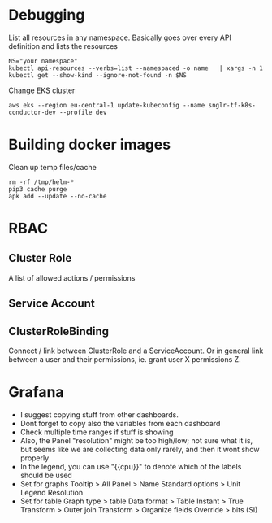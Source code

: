 # Debugging
List all resources in any namespace. Basically goes over every API definition and lists the resources
```
NS="your namespace"
kubectl api-resources --verbs=list --namespaced -o name   | xargs -n 1 kubectl get --show-kind --ignore-not-found -n $NS
```

Change EKS cluster
```
aws eks --region eu-central-1 update-kubeconfig --name snglr-tf-k8s-conductor-dev --profile dev
```

# Building docker images
Clean up temp files/cache
```
rm -rf /tmp/helm-*
pip3 cache purge
apk add --update --no-cache
```

# RBAC
## Cluster Role
A list of allowed actions / permissions

## Service Account

## ClusterRoleBinding
Connect / link between ClusterRole and a ServiceAccount. Or in general link between a user and their permissions, ie. grant user X permissions Z.

# Grafana
- I suggest copying stuff from other dashboards.
- Dont forget to copy also the variables from each dashboard
- Check multiple time ranges if stuff is showing
- Also, the Panel "resolution" might be too high/low; not sure what it is, but seems like we are collecting data only rarely, and then it wont show properly
- In  the legend, you can use "{{cpu}}" to denote which of the labels should be used
- Set for graphs
Tooltip > All
Panel > Name
Standard options > Unit
Legend
Resolution
- Set for table
Graph type > table
Data format > Table
Instant > True
Transform > Outer join
Transform > Organize fields
Override > bits (SI)